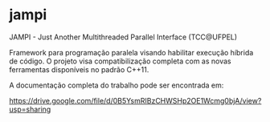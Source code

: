# jampi
JAMPI - Just Another Multithreaded Parallel Interface (TCC@UFPEL)


Framework para programação paralela visando habilitar execução híbrida de código. O projeto visa compatibilização completa com as novas ferramentas disponíveis no padrão C++11.

A documentação completa do trabalho pode ser encontrada em:

https://drive.google.com/file/d/0B5YsmRIBzCHWSHp2OE1Wcmg0bjA/view?usp=sharing

